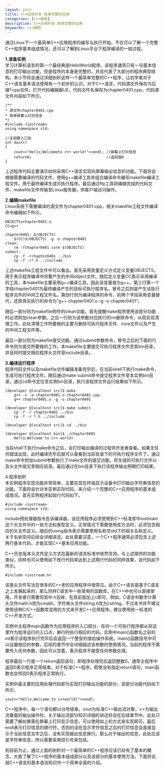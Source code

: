 ```yaml
---
layout: post
title: C++应用开发-简单完整的应用
categories: [c++编程]
description: C++应用开发-简单完整的应用
keywords: c++编程
---
```

<div id='preview-contents' class='note-content'>



<p>通过Linux下一个最简单C++应用程序的编写与执行开始。不仅可以了解一个完整C++程序基本组成情况，还可以了解到Linux平台下程序编译的一般过程。</p>

<p><strong>1.准备实例</strong> <br>
学习计算机语言的第一个最经典是HelloWorld程序。该程序通常只有一句基本信息的打印输出功能，但是程序的本身是完整的，并且代表了大部分的程序典型结构。本小节将会通过详细剖析这样一个最简单完整的C++程序，让初学者对于C++语言基本语法使用有一个初步的认识。对于C++语言，代码源文件保存为后缀*.cpp文件。打开代码编辑器UE，代码文件名保存为chapter0401.cpp，代码源文件内容如下所示。</p>

<pre class="prettyprint hljs-dark"><code class="hljs cpp"><div class="hljs-line"><span class="hljs-comment">/**</span>
</div><div class="hljs-line"><span class="hljs-comment">* 源文件chapter0401.cpp</span>
</div><div class="hljs-line"><span class="hljs-comment">* 简单屏幕上打印信息</span>
</div><div class="hljs-line"><span class="hljs-comment">*/</span>
</div><div class="hljs-line"><span class="hljs-meta">#<span class="hljs-meta-keyword">include</span> <span class="hljs-meta-string">&lt;iostream&gt;</span></span>
</div><div class="hljs-line"><span class="hljs-keyword">using</span> <span class="hljs-keyword">namespace</span> <span class="hljs-built_in">std</span>;
</div><div class="hljs-line"><wbr>
</div><div class="hljs-line"><span class="hljs-comment">//主函数入口处</span>
</div><div class="hljs-line"><span class="hljs-function"><span class="hljs-keyword">int</span> <span class="hljs-title">main</span><span class="hljs-params">()</span></span>
</div><div class="hljs-line"><span class="hljs-function"></span>{
</div><div class="hljs-line">    <span class="hljs-built_in">cout</span>&lt;&lt;<span class="hljs-string">"Hello,Welcometo c++ world!"</span>&lt;&lt;<span class="hljs-built_in">endl</span>; <span class="hljs-comment">//屏幕上打印信息</span>
</div><div class="hljs-line">    return0;                                  <span class="hljs-comment">//返回值0                                        </span>
</div><div class="hljs-line">}
</div></code></pre>

<p>上述程序代码主要演示如何采用C++语言实现向屏幕输出信息的功能。下面将会根据需要编译的代码文件，使用g++编译工具并组合编译命令编写makefile编译工程文件。用于最终编译生成可执行程序。最后通过ftp工具将编辑完成的代码文件、makefile文件传输至Linux服务器，供客户端访问操作。</p>

<p><strong>2.编辑makefile</strong> <br>
Linux系统下需要编译的源文件为chapter0401.cpp，相关makefile工程文件编译命令编辑如下所示。</p>

<pre class="prettyprint hljs-dark"><code class="hljs armasm"><div class="hljs-line"><span class="hljs-symbol">OBJECTS</span><span class="hljs-symbol">=chapter0401</span>.o
</div><div class="hljs-line"><span class="hljs-symbol">CC</span><span class="hljs-symbol">=g</span>++
</div><div class="hljs-line"><span class="hljs-symbol"></span>
</div><div class="hljs-line"><span class="hljs-symbol">chapter0401:</span> $(OBJECTS)
</div><div class="hljs-line">    $(CC)$(OBJECTS) -g -o chapter0401
</div><div class="hljs-line"><span class="hljs-symbol">clean</span>:
</div><div class="hljs-line">    rm -fchapter0401 core $(OBJECTS)
</div><div class="hljs-line"><span class="hljs-keyword">submit:</span>
</div><div class="hljs-line"><span class="hljs-keyword"></span>    <span class="hljs-meta">cp</span> -f -rchapter0401 ../<span class="hljs-keyword">bin</span>
</div><div class="hljs-line"><span class="hljs-keyword"></span>    <span class="hljs-meta">cp</span> -f -r*.h ../<span class="hljs-meta">include</span>
</div></code></pre>

<p>上述makefile工程文件中可以看出。首先采用变量定义方式定义变量OBJECTS，用于表示程序编译中将要产生的中间object文件。随后定义变量CC表示采用编译的工具，本makefile主要采用g++编译工具，因此该变量值为g++。第三行第一个字段chapter0401为最终编译产生的目标可执行程序名，冒号之后则是产生该执行程序文件的中间工程文件名。第四行则为编译程序的命令，前两个字段采用变量替代，还原真实执行的命令为“g++ chapter0401.o –g –o chapter0401”。</p>

<p>随后一部分则为makefile附件的clean功能。首先提醒make程序使用该部分功能时必须附加clean参数，之后一行则为该参数对应执行的rm删除命令，从而实现清理工作。此处清理工作所要做的主要为删除可执行程序文件、core文件以及产生的中间工程文件等。</p>

<p>最后一部分则为makefile提交功能。通过submit参数命令，冒号之后的下面的行命令则为提交所要做的工作。本makefile主要提交可执行程序文件至其bin目录，并且同时提交相应程序头文件至include目录。</p>

<p><strong>3.编译运行程序</strong> <br>
 程序代码文件以及makefile文件编辑准备完毕后，在当前shell下执行make命令，生成可执行程序文件。随后通过make submit命令提交程序文件至本实例bin目录。通过cd命令定位至实例bin目录，执行该程序文件运行结果如下所示。</p>



<pre class="prettyprint hljs-dark"><code class="hljs elixir"><div class="hljs-line">[developer <span class="hljs-variable">@localhost</span> src]<span class="hljs-variable">$ </span>make
</div><div class="hljs-line">    g++ -c -o chapter0401.o chapter0401.cpp
</div><div class="hljs-line">    g++ chapter0401.o -g -o chapter0401
</div><div class="hljs-line"><wbr>
</div><div class="hljs-line">[developer <span class="hljs-variable">@localhost</span> src]<span class="hljs-variable">$ </span>make submit
</div><div class="hljs-line">    cp -f -r chapter0401 ../bin
</div><div class="hljs-line">    cp -f -r *.h ../<span class="hljs-keyword">include</span>
</div><div class="hljs-line"><wbr>
</div><div class="hljs-line">[developer <span class="hljs-variable">@localhost</span> src]<span class="hljs-variable">$ </span>cd ../bin
</div><div class="hljs-line"><wbr>
</div><div class="hljs-line">[developer <span class="hljs-variable">@localhost</span> bin]<span class="hljs-variable">$ </span>./chapter0401
</div><div class="hljs-line">    Hello,Welcome to c++ world!
</div></code></pre>

<p>当前shell下执行make命令之后，会打印输出编译的过程供开发者查看。如果无任何错误出现，此时编译完毕后就可以查看到当前目录下的可执行程序文件了。通过make命令附加submit参数执行了make文件的提交功能。将生成的可执行文件以及头文件提交至相应目录。最后通过在bin目录下执行该程序输出预期打印结果。</p>

<p>4.程序剖析 <br>
本实例程序实现功能非常简单，主要实现在终端显示设备中打印输出字符串信息的功能。下面将会针对本实例实际代码，来介绍一个完整的C++应用程序的基本组成情况。首先实例程序起始行代码如下。</p>

<pre class="prettyprint hljs-dark"><code class="hljs cpp"><div class="hljs-line"><span class="hljs-meta">#<span class="hljs-meta-keyword">include</span> <span class="hljs-meta-string">&lt;iostream&gt;</span></span>
</div><div class="hljs-line"><span class="hljs-keyword">using</span> <span class="hljs-keyword">namespace</span> <span class="hljs-built_in">std</span>;
</div></code></pre>

<p>include预处理器指令告诉编译器，该应用程序必须使用到C++标准库中iostream这个头文件中的一些方法和类型定义。正常情况下需要使用库方法时，必须包含相应的头文件定义。随后的using指令表示需要使用名称空std下的相关名称定义。关于名称空间后续会详细讲述。此处需要注意，一个C++程序通常必须包含上述两行基本代码，才能实现C++基本应用功能。</p>

<p>C++历史版本头文件定义方式在最新的语言标准中依然支持。与上述提供的功能类似，同样也可以使用如下改行代码来达到上述两行代码的同样效果，该代码如下所示。</p>



<pre class="prettyprint hljs-dark"><code class="hljs autoit"><div class="hljs-line"><span class="hljs-meta">#<span class="hljs-meta-keyword">include</span> <span class="hljs-meta-string">&lt;iostream.h&gt;</span></span>
</div></code></pre>

<p>该类头文件写法在很多的C++老的应用程序中很常见。由于C++语言是基于C语言之上发展起来的，那么同样C语言中一些常用的函数库，在C++中也可以直接使用。开发者只需要将其中.h去掉，在其前面加上c即可。例如，C语言中数学计算头文件math.h改为cmath，字符串头文件string.h改为cstring。不过本书并不建议使用该种C/C++函数库混用的方式来开发C++应用程序，建议使用统一标准的C++开发方式。</p>

<p>实例中主程序main函数作为应用程序的入口部分，任何一个可执行程序都从将这里作为程序运行的入口点，串行的执行相应的代码。实例中main()函数名之前的int表示该程序执行完毕后会返回一个整型的值给操作系统。main()函数括号中可以设置相应的参数，后续的章节中会详细描述该参数的使用情况。当前的程序不需要传入任何参数，因此可以空着，表示程序不接受任何参数处理。</p>

<p>程序最后一行是一个return返回语句，即程序处理完后返回整数0。通常主程序中返回0表示程序正常结束。对于标准C++程序，即使没有指定return语句，main函数也会传回0表示程序正常执行。</p>

<p>实例中最主要的应用处理代码即为实现打印输出功能的部分，该部分功能代码如下所示。</p>

<pre class="prettyprint hljs-dark"><code class="hljs cpp"><div class="hljs-line"><span class="hljs-built_in">cout</span>&lt;&lt;<span class="hljs-string">"Hello,Welcome to c++world!"</span>&lt;&lt;<span class="hljs-built_in">endl</span>;
</div></code></pre>

<p>C++程序中，每一个语句都以分号结束。cout为标准C++输出流对象，&lt;&lt;为输出流重载的输出操作符。关于输出流部分知识详细的讲述将会在后续章节中。此处只需要了解如果需在屏幕上打印显示信息，可以使用如上的方式来实现即可。最后endl表示打印信息的换行符，否则的话在显示字符信息之后的打印信息会直接显示于当前信息文字之后，没有实现输出信息换行。那么对于输出的信息，此处应该是字符串信息，所以需要采用双引号来包括。</p>

<p>到目前为止，通过上面的剖析对一个最简单的C++程序应该已经有了基本的概念。大致了解了C++程序的基本组成部分以及该部分的基本使用方法。下面将会就C++语言的基本语法知识作一个简单全面的介绍。</p></div>
